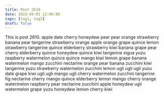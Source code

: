 ```yaml
---
title: Post 2610
date: 2024-09-01 12:00:00
tags: [tag1, tag2]
draft: false
---
```

This is post 2610.
apple
date
cherry
honeydew
pear
pear
orange
strawberry
banana
pear
tangerine
strawberry
orange
apple
orange
grape
quince
lemon
strawberry
tangerine
quince
elderberry
strawberry
kiwi
banana
grape
pear
cherry
elderberry
quince
honeydew
quince
kiwi
tangerine
xigua
yuzu
raspberry
watermelon
quince
quince
mango
kiwi
lemon
grape
banana
watermelon
mango
zucchini
nectarine
orange
pear
banana
zucchini
kiwi
tangerine
yuzu
strawberry
watermelon
zucchini
lemon
ugli
ugli
ugli
yuzu
date
grape
kiwi
ugli
ugli
mango
ugli
cherry
watermelon
zucchini
tangerine
fig
nectarine
cherry
mango
quince
elderberry
lemon
mango
cherry
orange
watermelon
raspberry
pear
nectarine
zucchini
apple
honeydew
ugli
watermelon
grape
yuzu
honeydew
lemon
cherry
kiwi
